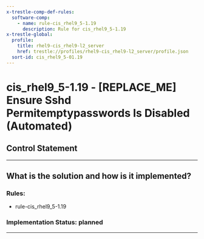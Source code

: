 ```yaml
---
x-trestle-comp-def-rules:
  software-comp:
    - name: rule-cis_rhel9_5-1.19
      description: Rule for cis_rhel9_5-1.19
x-trestle-global:
  profile:
    title: rhel9-cis_rhel9-l2_server
    href: trestle://profiles/rhel9-cis_rhel9-l2_server/profile.json
  sort-id: cis_rhel9_5-01.19
---
```


# cis_rhel9_5-1.19 - \[REPLACE_ME\] Ensure Sshd Permitemptypasswords Is Disabled (Automated)

## Control Statement

______________________________________________________________________

## What is the solution and how is it implemented?

<!-- For implementation status enter one of: implemented, partial, planned, alternative, not-applicable -->

<!-- Note that the list of rules under ### Rules: is read-only and changes will not be captured after assembly to JSON -->

<!-- Add control implementation description here for control: cis_rhel9_5-1.19 -->

### Rules:

  - rule-cis_rhel9_5-1.19

### Implementation Status: planned

______________________________________________________________________

